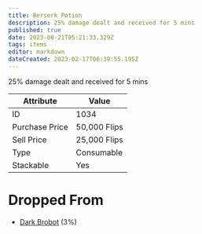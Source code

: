 ```yaml
---
title: Berserk Potion
description: 25% damage dealt and received for 5 mins
published: true
date: 2023-08-21T05:21:33.329Z
tags: items
editor: markdown
dateCreated: 2023-02-17T06:39:55.195Z
---
```


25% damage dealt and received for 5 mins

|Attribute|Value|
|-|-|
|ID|1034|
|Purchase Price|50,000 Flips|
|Sell Price|25,000 Flips|
|Type|Consumable|
|Stackable|Yes|


# Dropped From
 * [Dark Brobot](/monsters/dark-brobot) (3%)
